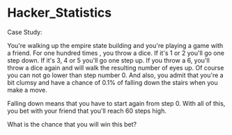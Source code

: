 # Hacker_Statistics


Case Study:

You're walking up the empire state building and you're playing a game with a friend. For one hundred times , you throw a dice. If it's 1 or 2 you'll go one step down. If it's 3, 4 or 5 you'll go one step up. If you throw a 6, you'll throw a dice again and will walk the resulting number of eyes up. Of course you can not go lower than step number 0. And also, you admit that you're a bit clumsy and have a chance of 0.1% of falling down the stairs when you make a move.

Falling down means that you have to start again from step 0. With all of this, you bet with your friend that you'll reach 60 steps high.

What is the chance that you will win this bet?

